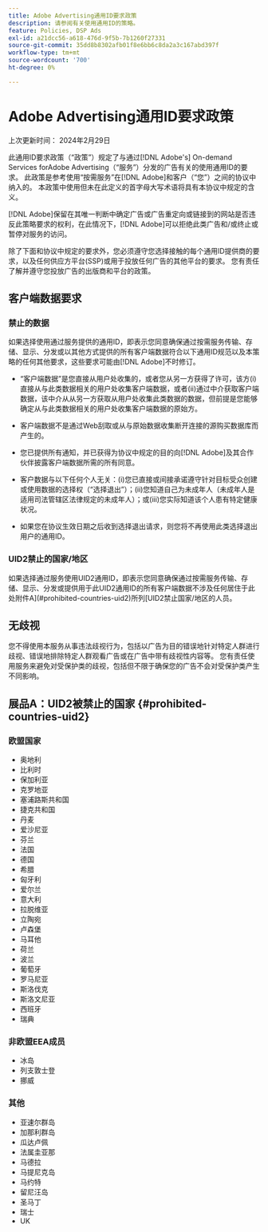```yaml
---
title: Adobe Advertising通用ID要求政策
description: 请参阅有关使用通用ID的策略。
feature: Policies, DSP Ads
exl-id: a21dcc56-a618-476d-9f5b-7b1260f27331
source-git-commit: 35dd8b8302afb01f8e6bb6c8da2a3c167abd397f
workflow-type: tm+mt
source-wordcount: '700'
ht-degree: 0%

---
```


# Adobe Advertising通用ID要求政策

上次更新时间： 2024年2月29日

此通用ID要求政策（“政策”）规定了与通过[!DNL Adobe's] On-demand Services forAdobe Advertising（“服务”）分发的广告有关的使用通用ID的要求。 此政策是参考使用“按需服务”在[!DNL Adobe]和客户（“您”）之间的协议中纳入的。 本政策中使用但未在此定义的首字母大写术语将具有本协议中规定的含义。

[!DNL Adobe]保留在其唯一判断中确定广告或广告重定向或链接到的网站是否违反此策略要求的权利，在此情况下，[!DNL Adobe]可以拒绝此类广告和/或终止或暂停对服务的访问。

除了下面和协议中规定的要求外，您必须遵守您选择接触的每个通用ID提供商的要求，以及任何供应方平台(SSP)或用于投放任何广告的其他平台的要求。 您有责任了解并遵守您投放广告的出版商和平台的政策。

## 客户端数据要求

### 禁止的数据

如果选择使用通过服务提供的通用ID，即表示您同意确保通过按需服务传输、存储、显示、分发或以其他方式提供的所有客户端数据符合以下通用ID规范以及本策略的任何其他要求，这些要求可能由[!DNL Adobe]不时修订。

* “客户端数据”是您直接从用户处收集的，或者您从另一方获得了许可，该方(i)直接从与此类数据相关的用户处收集客户端数据，或者(ii)通过中介获取客户端数据，该中介从从另一方获取从用户处收集此类数据的数据，但前提是您能够确定从与此类数据相关的用户处收集客户端数据的原始方。

* 客户端数据不是通过Web刮取或从与原始数据收集断开连接的源购买数据库而产生的。

* 您已提供所有通知，并已获得为协议中规定的目的向[!DNL Adobe]及其合作伙伴披露客户端数据所需的所有同意。

* 客户数据与以下任何个人无关：(i)您已直接或间接承诺遵守针对目标受众创建或使用数据的选择权（“选择退出”）；(ii)您知道自己为未成年人（未成年人是适用司法管辖区法律规定的未成年人）；或(iii)您实际知道该个人患有特定健康状况。

* 如果您在协议生效日期之后收到选择退出请求，则您将不再使用此类选择退出用户的通用ID。

### UID2禁止的国家/地区

如果选择通过服务使用UID2通用ID，即表示您同意确保通过按需服务传输、存储、显示、分发或提供用于此UID2通用ID的所有客户端数据不涉及任何居住于此处附件A](#prohibited-countries-uid2)所列[UID2禁止国家/地区的人员。

## 无歧视

您不得使用本服务从事违法歧视行为，包括以广告为目的错误地针对特定人群进行歧视、错误地排除特定人群观看广告或在广告中带有歧视性内容等。 您有责任使用服务来避免对受保护类的歧视，包括但不限于确保您的广告不会对受保护类产生不同影响。

## 展品A：UID2被禁止的国家 {#prohibited-countries-uid2}

### 欧盟国家

* 奥地利
* 比利时
* 保加利亚
* 克罗地亚
* 塞浦路斯共和国
* 捷克共和国
* 丹麦
* 爱沙尼亚
* 芬兰
* 法国
* 德国
* 希腊
* 匈牙利
* 爱尔兰
* 意大利
* 拉脱维亚
* 立陶宛
* 卢森堡
* 马耳他
* 荷兰
* 波兰
* 葡萄牙
* 罗马尼亚
* 斯洛伐克
* 斯洛文尼亚
* 西班牙
* 瑞典

### 非欧盟EEA成员

* 冰岛
* 列支敦士登
* 挪威

### 其他

* 亚速尔群岛
* 加那利群岛
* 瓜达卢佩
* 法属圭亚那
* 马德拉
* 马提尼克岛
* 马约特
* 留尼汪岛
* 圣马丁
* 瑞士
* UK
